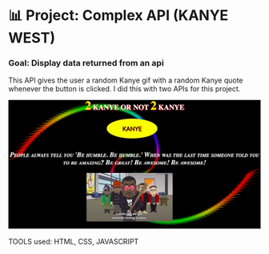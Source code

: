 # 📊 Project: Complex API  (KANYE WEST)

### Goal: Display data returned from an api

This API gives the user a random Kanye gif with a random Kanye quote whenever the button is clicked.
I did this with two APIs for this project. 

![alt tag](complexapiSS.png)


TOOLS used: HTML, CSS, JAVASCRIPT


